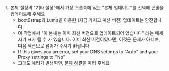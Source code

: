 1. 본체 설정의 "기타 설정"에서 가장 오른쪽에 있는 "본체 업데이트"를 선택해 콘솔을 업데이트해 주세요
   - boot9strap과 Luma을 이용한 (지금 가지고 계신 버전) 업데이트는 안전합니다
   - 이 작업에서 "이 본체는 이미 최신 버전으로 업데이트되어 있습니다" 라는 메세지가 표시 될 수 가 있습니다. 이미 최신 버전이였다면, 이것은 문제가 아니며, 다음 섹션으로 넘어가 주시기 바랍니다
   - If this gives you an error, set your DNS settings to "Auto" and your Proxy settings to "No"
   - 그래도 에러가 발생하면, [문제 해결](troubleshooting#finalizing-setup)을 따라 주세요
